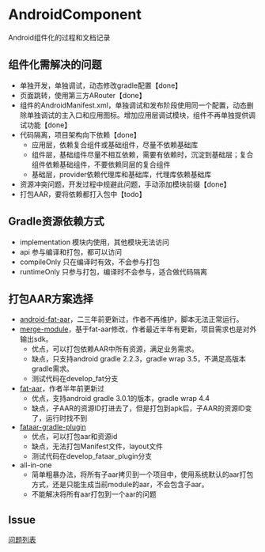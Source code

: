 # AndroidComponent
Android组件化的过程和文档记录

## 组件化需解决的问题
- 单独开发，单独调试，动态修改gradle配置【done】
- 页面跳转，使用第三方ARouter【done】
- 组件的AndroidManifest.xml，单独调试和发布阶段使用同一个配置，动态删除单独调试的主入口和应用图标。增加应用层调试模块，组件不再单独提供调试功能【done】
- 代码隔离，项目架构向下依赖【done】
    - 应用层，依赖复合组件或基础组件，尽量不依赖基础库
    - 组件层，基础组件尽量不相互依赖，需要有依赖时，沉淀到基础层；复合组件依赖基础组件，不要依赖同层的复合组件
    - 基础层，provider依赖代理库和基础库，代理库依赖基础库
- 资源冲突问题，开发过程中规避此问题，手动添加模块前缀【done】
- 打包AAR，要将依赖都打入包中【todo】

## Gradle资源依赖方式
- implementation 模块内使用，其他模块无法访问
- api 参与编译和打包，都可以访问
- compileOnly 只在编译时有效，不会参与打包
- runtimeOnly 只参与打包，编译时不会参与，适合做代码隔离

## 打包AAR方案选择
- [android-fat-aar](https://github.com/adwiv/android-fat-aar)，二三年前更新过，作者不再维护，脚本无法正常运行。
- [merge-module](https://github.com/byhook/merge-module)，基于fat-aar修改，作者最近半年有更新，项目需求也是对外输出sdk。
    - 优点，可以打包依赖AAR中所有资源，满足业务需求。
    - 缺点，只支持android gradle 2.2.3，gradle wrap 3.5，不满足高版本gradle需求。
    - 测试代码在develop_fat分支
- [fat-aar](https://github.com/NicoToast/fat-aar)，作者半年前更新过
    - 优点，支持android gradle 3.0.1的版本，gradle wrap 4.4
    - 缺点，子AAR的资源ID打进去了，但是打包到apk后，子AAR的资源ID变了，运行时找不到
- [fataar-gradle-plugin](https://github.com/Mobbeel/fataar-gradle-plugin)
    - 优点，可以打包aar和资源id
    - 缺点，无法打包Manifest文件，layout文件
    - 测试代码在develop_fataar_plugin分支
- all-in-one
    - 简单粗暴办法，将所有子aar拷贝到一个项目中，使用系统默认的aar打包方式，还是只能生成当前module的aar，不会包含子aar。
    - 不能解决将所有aar打包到一个aar的问题

## Issue
[问题列表](./Issue.md)